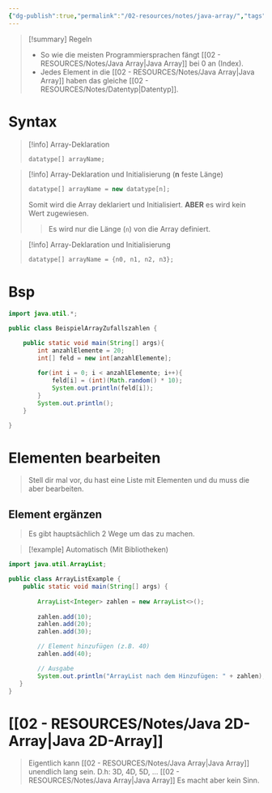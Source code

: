 ```yaml
---
{"dg-publish":true,"permalink":"/02-resources/notes/java-array/","tags":["code/java"],"noteIcon":"","updated":"2024-10-26T21:58:04.279+02:00"}
---
```


>[!summary] Regeln
>- So wie die meisten Programmiersprachen fängt [[02 - RESOURCES/Notes/Java Array\|Java Array]] bei 0 an (Index).
>- Jedes Element in die [[02 - RESOURCES/Notes/Java Array\|Java Array]] haben das gleiche [[02 - RESOURCES/Notes/Datentyp\|Datentyp]].

# Syntax
>[!info] Array-Deklaration
> ```java
 >datatype[] arrayName;
>```
 
 >[!info] Array-Deklaration und Initialisierung (**n** feste Länge)
> ```java
 >datatype[] arrayName = new datatype[n];
>```
>Somit wird die Array deklariert und Initialisiert. **ABER**  es wird kein Wert zugewiesen. 
 >>Es wird nur die Länge (`n`) von die Array definiert.
 
 >[!info] Array-Deklaration und Initialisierung
> ```java
>datatype[] arrayName = {n0, n1, n2, n3};
>```
# Bsp

```java
import java.util.*;

public class BeispielArrayZufallszahlen {

	public static void main(String[] args){
		int anzahlElemente = 20;
		int[] feld = new int[anzahlElemente];
		
		for(int i = 0; i < anzahlElemente; i++){
			feld[i] = (int)(Math.random() * 10);
			System.out.println(feld[i]);
		}
		System.out.println();  
	}

}
```

# Elementen bearbeiten
>Stell dir mal vor, du hast eine Liste mit Elementen und du muss die aber bearbeiten.

## Element ergänzen
>Es gibt hauptsächlich 2 Wege um das zu machen.

>[!example] Automatisch (Mit Bibliotheken)
```java
import java.util.ArrayList;

public class ArrayListExample {
    public static void main(String[] args) {
        
        ArrayList<Integer> zahlen = new ArrayList<>();
        
        zahlen.add(10);
        zahlen.add(20);
        zahlen.add(30);

        // Element hinzufügen (z.B. 40)
        zahlen.add(40);

        // Ausgabe
        System.out.println("ArrayList nach dem Hinzufügen: " + zahlen);
   }
}
```

# [[02 - RESOURCES/Notes/Java 2D-Array\|Java 2D-Array]]
>Eigentlich kann [[02 - RESOURCES/Notes/Java Array\|Java Array]] unendlich lang sein. D.h: 3D, 4D, 5D, ... [[02 - RESOURCES/Notes/Java Array\|Java Array]]
>Es macht aber kein Sinn.  